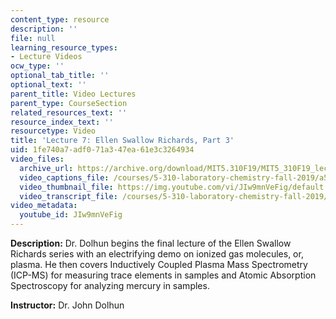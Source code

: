 ```yaml
---
content_type: resource
description: ''
file: null
learning_resource_types:
- Lecture Videos
ocw_type: ''
optional_tab_title: ''
optional_text: ''
parent_title: Video Lectures
parent_type: CourseSection
related_resources_text: ''
resource_index_text: ''
resourcetype: Video
title: 'Lecture 7: Ellen Swallow Richards, Part 3'
uid: 1fe740a7-adf0-71a3-47ea-61e3c3264934
video_files:
  archive_url: https://archive.org/download/MIT5.310F19/MIT5_310F19_lec07_300k.mp4
  video_captions_file: /courses/5-310-laboratory-chemistry-fall-2019/a5aebb2fe40452c08b2f8b6d5f583948_JIw9mnVeFig.vtt
  video_thumbnail_file: https://img.youtube.com/vi/JIw9mnVeFig/default.jpg
  video_transcript_file: /courses/5-310-laboratory-chemistry-fall-2019/cb43f7c04066c85c3ca914b3f354dc36_JIw9mnVeFig.pdf
video_metadata:
  youtube_id: JIw9mnVeFig
---
```


**Description:** Dr. Dolhun begins the final lecture of the Ellen Swallow Richards series with an electrifying demo on ionized gas molecules, or, plasma. He then covers Inductively Coupled Plasma Mass Spectrometry (ICP-MS) for measuring trace elements in samples and Atomic Absorption Spectroscopy for analyzing mercury in samples.

**Instructor:** Dr. John Dolhun